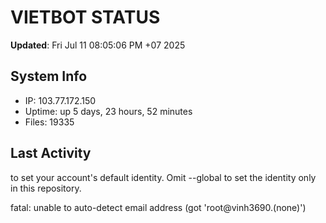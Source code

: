 # VIETBOT STATUS
**Updated**: Fri Jul 11 08:05:06 PM +07 2025

## System Info
- IP: 103.77.172.150
- Uptime: up 5 days, 23 hours, 52 minutes
- Files: 19335

## Last Activity

to set your account's default identity.
Omit --global to set the identity only in this repository.

fatal: unable to auto-detect email address (got 'root@vinh3690.(none)')
